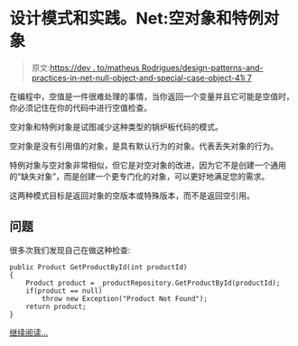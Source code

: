 # 设计模式和实践。Net:空对象和特例对象

> 原文:[https://dev . to/matheus Rodrigues/design-patterns-and-practices-in-net-null-object-and-special-case-object-41i 7](https://dev.to/matheusrodrigues/design-patterns-and-practices-in-net-null-object-and-special-case-object-41i7)

在编程中，空值是一件很难处理的事情，当你返回一个变量并且它可能是空值时，你必须记住在你的代码中进行空值检查。

空对象和特例对象是试图减少这种类型的锅炉板代码的模式。

空对象是没有引用值的对象，是具有默认行为的对象。代表丢失对象的行为。

特例对象与空对象非常相似，但它是对空对象的改进，因为它不是创建一个通用的“缺失对象”，而是创建一个更专门化的对象，可以更好地满足您的需求。

这两种模式目标是返回对象的空版本或特殊版本，而不是返回空引用。

## **问题**

很多次我们发现自己在做这种检查:

```
public Product GetProductById(int productId)
{
    Product product = _productRepository.GetProductById(productId);
    if(product == null)
        throw new Exception("Product Not Found");
    return product;
} 
```

[继续阅读...](https://www.matheus.ro/2017/09/25/design-patterns-practices-net-null-object-special-case-object/)